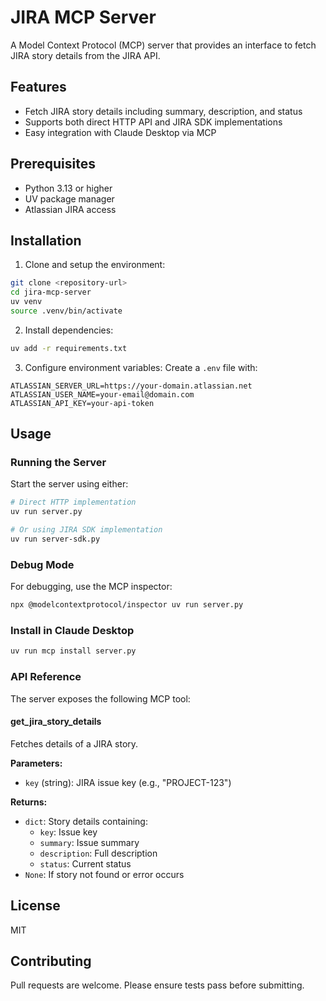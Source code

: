 # JIRA MCP Server

A Model Context Protocol (MCP) server that provides an interface to fetch JIRA story details from the JIRA API.

## Features
- Fetch JIRA story details including summary, description, and status
- Supports both direct HTTP API and JIRA SDK implementations
- Easy integration with Claude Desktop via MCP

## Prerequisites
- Python 3.13 or higher
- UV package manager
- Atlassian JIRA access

## Installation

1. Clone and setup the environment:
```bash
git clone <repository-url>
cd jira-mcp-server
uv venv
source .venv/bin/activate
```

2. Install dependencies:
```bash
uv add -r requirements.txt
```

3. Configure environment variables:
Create a `.env` file with:
```env
ATLASSIAN_SERVER_URL=https://your-domain.atlassian.net
ATLASSIAN_USER_NAME=your-email@domain.com
ATLASSIAN_API_KEY=your-api-token
```

## Usage

### Running the Server

Start the server using either:

```bash
# Direct HTTP implementation
uv run server.py

# Or using JIRA SDK implementation
uv run server-sdk.py
```

### Debug Mode
For debugging, use the MCP inspector:
```bash
npx @modelcontextprotocol/inspector uv run server.py
```

### Install in Claude Desktop
```bash
uv run mcp install server.py
```

### API Reference

The server exposes the following MCP tool:

#### get_jira_story_details
Fetches details of a JIRA story.

**Parameters:**
- `key` (string): JIRA issue key (e.g., "PROJECT-123")

**Returns:**
- `dict`: Story details containing:
  - `key`: Issue key
  - `summary`: Issue summary
  - `description`: Full description
  - `status`: Current status
- `None`: If story not found or error occurs

## License
MIT

## Contributing
Pull requests are welcome. Please ensure tests pass before submitting.